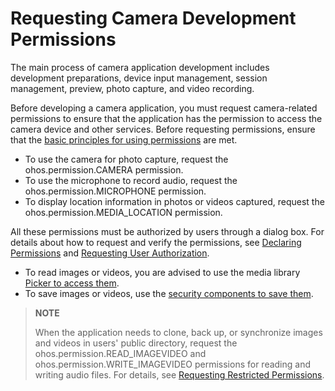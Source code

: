 # Requesting Camera Development Permissions
<!--Kit: Camera Kit-->
<!--Subsystem: Multimedia-->
<!--Owner: @qano-->
<!--Designer: @leo_ysl-->
<!--Tester: @xchaosioda-->
<!--Adviser: @zengyawen-->

The main process of camera application development includes development preparations, device input management, session management, preview, photo capture, and video recording.

Before developing a camera application, you must request camera-related permissions to ensure that the application has the permission to access the camera device and other services. Before requesting permissions, ensure that the [basic principles for using permissions](../../security/AccessToken/app-permission-mgmt-overview.md#basic-principles-for-using-permissions) are met.

- To use the camera for photo capture, request the ohos.permission.CAMERA permission.
- To use the microphone to record audio, request the ohos.permission.MICROPHONE permission.
- To display location information in photos or videos captured, request the ohos.permission.MEDIA_LOCATION permission.

All these permissions must be authorized by users through a dialog box. For details about how to request and verify the permissions, see [Declaring Permissions](../../security/AccessToken/declare-permissions.md) and [Requesting User Authorization](../../security/AccessToken/request-user-authorization.md).

- To read images or videos, you are advised to use the media library [Picker to access them](../medialibrary/photoAccessHelper-photoviewpicker.md).
- To save images or videos, use the [security components to save them](../medialibrary/photoAccessHelper-savebutton.md).
  
> **NOTE**
> 
> When the application needs to clone, back up, or synchronize images and videos in users' public directory, request the ohos.permission.READ_IMAGEVIDEO and ohos.permission.WRITE_IMAGEVIDEO permissions for reading and writing audio files. For details, see <!--RP1-->[Requesting Restricted Permissions](../../security/AccessToken/declare-permissions-in-acl.md)<!--RP1End-->.
